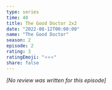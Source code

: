 ```yaml
---
type: series
time: 40
title: The Good Doctor 2x2
date: "2022-08-12T00:00:00"
name: "The Good Doctor"
season: 2
episode: 2
rating: 3
ratingEmoji: "⭐️⭐️⭐️"
share: false
---
```


*[No review was written for this episode]*